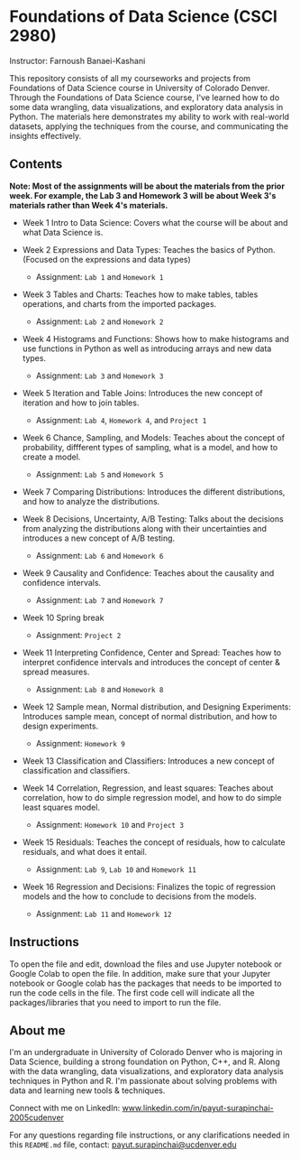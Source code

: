 # Foundations of Data Science (CSCI 2980)
Instructor: Farnoush Banaei-Kashani

This repository consists of all my courseworks and projects from Foundations of Data Science course in University of Colorado Denver. Through the Foundations of Data Science course, I've learned how to do some data wrangling, data visualizations, and exploratory data analysis in Python. The materials here demonstrates my ability to work with real-world datasets, applying the techniques from the course, and communicating the insights effectively.

## Contents
**Note: Most of the assignments will be about the materials from the prior week. For example, the Lab 3 and Homework 3 will be about Week 3's materials rather than Week 4's materials.**

- Week 1 Intro to Data Science: Covers what the course will be about and what Data Science is.
- Week 2 Expressions and Data Types: Teaches the basics of Python. (Focused on the expressions and data types)

  - Assignment: `Lab 1` and `Homework 1`
- Week 3 Tables and Charts: Teaches how to make tables, tables operations, and charts from the imported packages.

  - Assignment: `Lab 2` and `Homework 2`
- Week 4 Histograms and Functions: Shows how to make histograms and use functions in Python as well as introducing arrays and new data types.

  - Assignment: `Lab 3` and `Homework 3`
- Week 5 Iteration and Table Joins: Introduces the new concept of iteration and how to join tables.

   - Assignment: `Lab 4`, `Homework 4`, and `Project 1`
- Week 6 Chance, Sampling, and Models: Teaches about the concept of probability, diffferent types of sampling, what is a model, and how to create a model.

  - Assignment: `Lab 5` and `Homework 5`
- Week 7 Comparing Distributions: Introduces the different distributions, and how to analyze the distributions.
- Week 8 Decisions, Uncertainty, A/B Testing: Talks about the decisions from analyzing the distributions along with their uncertainties and introduces a new concept of A/B testing.

  - Assignment: `Lab 6` and `Homework 6`
- Week 9 Causality and Confidence: Teaches about the causality and confidence intervals.

  - Assignment: `Lab 7` and `Homework 7`
- Week 10 Spring break

  - Assignment: `Project 2`
- Week 11 Interpreting Confidence, Center and Spread: Teaches how to interpret confidence intervals and introduces the concept of center & spread measures.

  - Assignment: `Lab 8` and `Homework 8`
- Week 12 Sample mean, Normal distribution, and Designing Experiments: Introduces sample mean, concept of normal distribution, and how to design experiments.

  - Assignment: `Homework 9`
- Week 13 Classification and Classifiers: Introduces a new concept of classification and classifiers.
- Week 14 Correlation, Regression, and least squares: Teaches about correlation, how to do simple regression model, and how to do simple least squares model.

  - Assignment: `Homework 10` and `Project 3`
- Week 15 Residuals: Teaches the concept of residuals, how to calculate residuals, and what does it entail.

  - Assignment: `Lab 9`, `Lab 10` and `Homework 11`
- Week 16 Regression and Decisions: Finalizes the topic of regression models and the how to conclude to decisions from the models.

  - Assignment: `Lab 11` and `Homework 12`

## Instructions
To open the file and edit, download the files and use Jupyter notebook or Google Colab to open the file. In addition, make sure that your Jupyter notebook or Google colab has the packages that needs to be imported to run the code cells in the file. The first code cell will indicate all the packages/libraries that you need to import to run the file. 

## About me
I'm an undergraduate in University of Colorado Denver who is majoring in Data Science, building a strong foundation on Python, C++, and R. Along with the data wrangling, data visualizations, and exploratory data analysis techniques in Python and R. I'm passionate about solving problems with data and learning new tools & techniques.

Connect with me on LinkedIn: www.linkedin.com/in/payut-surapinchai-2005cudenver

For any questions regarding file instructions, or any clarifications needed in this `README.md` file, contact: payut.surapinchai@ucdenver.edu
